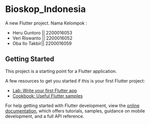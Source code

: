 # Bioskop_Indonesia

A new Flutter project.
Nama Kelompok :
 - Heru Guntoro || 2200016053
 - Veri Riswanto || 2200016052
 - Oba Ilo Takbir|| 2200016059

## Getting Started

This project is a starting point for a Flutter application.

A few resources to get you started if this is your first Flutter project:

- [Lab: Write your first Flutter app](https://docs.flutter.dev/get-started/codelab)
- [Cookbook: Useful Flutter samples](https://docs.flutter.dev/cookbook)

For help getting started with Flutter development, view the
[online documentation](https://docs.flutter.dev/), which offers tutorials,
samples, guidance on mobile development, and a full API reference.
